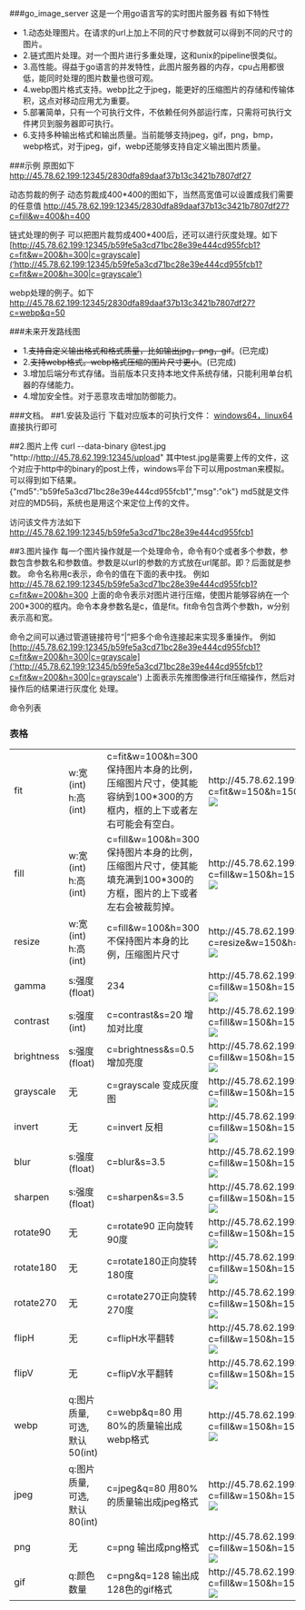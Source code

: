 ###go_image_server
这是一个用go语言写的实时图片服务器
有如下特性
* 1.动态处理图片。在请求的url上加上不同的尺寸参数就可以得到不同的尺寸的图片。
* 2.链式图片处理。对一个图片进行多重处理，这和unix的pipeline很类似。
* 3.高性能。得益于go语言的并发特性，此图片服务器的内存，cpu占用都很低，能同时处理的图片数量也很可观。
* 4.webp图片格式支持。webp比之于jpeg，能更好的压缩图片的存储和传输体积，这点对移动应用尤为重要。
* 5.部署简单，只有一个可执行文件，不依赖任何外部运行库，只需将可执行文件拷贝到服务器即可执行。
* 6.支持多种输出格式和输出质量。当前能够支持jpeg，gif，png，bmp，webp格式，对于jpeg，gif，webp还能够支持自定义输出图片质量。



###示例
原图如下
http://45.78.62.199:12345/2830dfa89daaf37b13c3421b7807df27

动态剪裁的例子
动态剪裁成400*400的图如下，当然高宽值可以设置成我们需要的任意值
http://45.78.62.199:12345/2830dfa89daaf37b13c3421b7807df27?c=fill&w=400&h=400

链式处理的例子
可以把图片裁剪成400*400后，还可以进行灰度处理。如下
[http://45.78.62.199:12345/b59fe5a3cd71bc28e39e444cd955fcb1?c=fit&w=200&h=300|c=grayscale](‘http://45.78.62.199:12345/b59fe5a3cd71bc28e39e444cd955fcb1?c=fit&w=200&h=300|c=grayscale’)


webp处理的例子。如下
http://45.78.62.199:12345/2830dfa89daaf37b13c3421b7807df27?c=webp&q=50



###未来开发路线图


* 1.~~支持自定义输出格式和格式质量，比如输出jpg，png，gif~~。(已完成)
* 2.~~支持webp格式。webp格式压缩的图片尺寸更小~~。(已完成)
* 3.增加后端分布式存储。当前版本只支持本地文件系统存储，只能利用单台机器的存储能力。
* 4.增加安全性。对于恶意攻击增加防御能力。



###文档。
##1.安装及运行
下载对应版本的可执行文件：
[windows64，linux64]('http://pan.baidu.com/s/1hr7VYle')
直接执行即可


##2.图片上传
curl  --data-binary @test.jpg "http://http://45.78.62.199:12345/upload"
其中test.jpg是需要上传的文件，这个对应于http中的binary的post上传，windows平台下可以用postman来模拟。
可以得到如下结果。
{"md5":"b59fe5a3cd71bc28e39e444cd955fcb1","msg":"ok"}
md5就是文件对应的MD5码，系统也是用这个来定位上传的文件。

访问该文件方法如下
http://45.78.62.199:12345/b59fe5a3cd71bc28e39e444cd955fcb1

##3.图片操作
每一个图片操作就是一个处理命令，命令有0个或者多个参数，参数包含参数名和参数值。参数是以url的参数的方式放在url尾部。即？后面就是参数。
命令名称用c表示，命令的值在下面的表中找。
例如
http://45.78.62.199:12345/b59fe5a3cd71bc28e39e444cd955fcb1?c=fit&w=200&h=300
上面的命令表示对图片进行压缩，使图片能够容纳在一个200*300的框内。命令本身参数名是c，值是fit。fit命令包含两个参数h，w分别表示高和宽。


命令之间可以通过管道链接符号“|”把多个命令连接起来实现多重操作。
例如
[http://45.78.62.199:12345/b59fe5a3cd71bc28e39e444cd955fcb1?c=fit&w=200&h=300|c=grayscale]('http://45.78.62.199:12345/b59fe5a3cd71bc28e39e444cd955fcb1?c=fit&w=200&h=300|c=grayscale')
上面表示先推图像进行fit压缩操作，然后对操作后的结果进行灰度化 处理。





命令列表

### 表格
<table>
    <tr>
        <td>fit</td>
        <td>w:宽(int)<br/>h:高(int)</td>
        <td>c=fit&w=100&h=300  <br/>保持图片本身的比例，压缩图片尺寸，使其能容纳到100*300的方框内，框的上下或者左右可能会有空白。</td>
        <td>http://45.78.62.199:12345/2830dfa89daaf37b13c3421b7807df27?c=fit&w=150&h=150<br/>
            <img src="http://45.78.62.199:12345/2830dfa89daaf37b13c3421b7807df27?c=fit&w=150&h=150" /></td>
        <td></td>
    </tr>
    <tr>
        <td>fill</td>
        <td>w:宽(int)<br/>h:高(int)</td>
        <td>c=fill&w=100&h=300  <br/>保持图片本身的比例，压缩图片尺寸，使其能填充满到100*300的方框，图片的上下或者左右会被裁剪掉。</td>
        <td>http://45.78.62.199:12345/2830dfa89daaf37b13c3421b7807df27?c=fill&w=150&h=150<br/>
                        <img src="http://45.78.62.199:12345/2830dfa89daaf37b13c3421b7807df27?c=fill&w=150&h=150" /></td>
        <td></td>
    </tr>
    <tr>
        <td>resize</td>
        <td>w:宽(int)<br/>h:高(int) </td>
        <td> c=fill&w=100&h=300 <br/>不保持图片本身的比例，压缩图片尺寸</td>
        <td>http://45.78.62.199:12345/2830dfa89daaf37b13c3421b7807df27?c=resize&w=150&h=150<br/>
                        <img src="http://45.78.62.199:12345/2830dfa89daaf37b13c3421b7807df27?c=resize&w=150&h=150" /></td>
        <td></td>
    </tr>
    <tr>
        <td>gamma</td>
        <td>s:强度(float)</td>
        <td>234</td>
        <td>http://45.78.62.199:12345/2830dfa89daaf37b13c3421b7807df27?c=fill&w=150&h=150|c=gamma&q=10<br/>
                        <img src="http://45.78.62.199:12345/2830dfa89daaf37b13c3421b7807df27?c=fill&w=150&h=150|c=gamma&q=10" /></td>
        <td></td>
    </tr>
    <tr>
        <td>contrast</td>
        <td>s:强度(int) </td>
        <td>c=contrast&s=20   增加对比度</td>
        <td>http://45.78.62.199:12345/2830dfa89daaf37b13c3421b7807df27?c=fill&w=150&h=150|c=contrast&s=120<br/>
                        <img src="http://45.78.62.199:12345/2830dfa89daaf37b13c3421b7807df27?c=fill&w=150&h=150|c=contrast&s=120" /></td>
        <td></td>
    </tr>
    <tr>
        <td>brightness</td>
        <td>s:强度(float)</td>
        <td> c=brightness&s=0.5   增加亮度 </td>
        <td>http://45.78.62.199:12345/2830dfa89daaf37b13c3421b7807df27?c=fill&w=150&h=150|c=brightness&s=38<br/>
                        <img src="http://45.78.62.199:12345/2830dfa89daaf37b13c3421b7807df27?c=fill&w=150&h=150|c=brightness&s=38" /></td>
        <td></td>
    </tr>
    <tr>
        <td>grayscale</td>
        <td>无</td>
        <td>c=grayscale 变成灰度图  </td>
        <td>http://45.78.62.199:12345/2830dfa89daaf37b13c3421b7807df27?c=fill&w=150&h=150|c=grayscale<br/>
                        <img src="http://45.78.62.199:12345/2830dfa89daaf37b13c3421b7807df27?c=fill&w=150&h=150|c=grayscale" /></td>
        <td></td>
    </tr>
    <tr>
        <td>invert</td>
        <td>无</td>
        <td>c=invert 反相 </td>
        <td>http://45.78.62.199:12345/2830dfa89daaf37b13c3421b7807df27?c=fill&w=150&h=150|c=invert<br/>
                        <img src="http://45.78.62.199:12345/2830dfa89daaf37b13c3421b7807df27?c=fill&w=150&h=150|c=invert" /></td>
        <td></td>
    </tr>
    <tr>
        <td>blur</td>
        <td>s:强度(float)</td>
        <td>c=blur&s=3.5</td>
        <td>http://45.78.62.199:12345/2830dfa89daaf37b13c3421b7807df27?c=fill&w=150&h=150|c=blur&s=3.5<br/>
                        <img src="http://45.78.62.199:12345/2830dfa89daaf37b13c3421b7807df27?c=fill&w=150&h=150|c=blur&s=3.5" /></td>
        <td></td>
    </tr>
    <tr>
        <td>sharpen</td>
        <td>s:强度(float)</td>
        <td>c=sharpen&s=3.5 </td>
        <td>http://45.78.62.199:12345/2830dfa89daaf37b13c3421b7807df27?c=fill&w=150&h=150|c=sharpen&s=65<br/>
                        <img src="http://45.78.62.199:12345/2830dfa89daaf37b13c3421b7807df27?c=fill&w=150&h=150|c=sharpen&s=65" /></td>
        <td></td>
    </tr>
    <tr>
        <td>rotate90</td>
        <td>无</td>
        <td>c=rotate90 正向旋转90度 </td>
        <td>http://45.78.62.199:12345/2830dfa89daaf37b13c3421b7807df27?c=fill&w=150&h=150|c=rotate90<br/>
                        <img src="http://45.78.62.199:12345/2830dfa89daaf37b13c3421b7807df27?c=fill&w=150&h=150|c=rotate90" /></td>
        <td></td>
    </tr>
    <tr>
        <td>rotate180</td>
        <td>无</td>
        <td>c=rotate180正向旋转180度</td>
        <td>http://45.78.62.199:12345/2830dfa89daaf37b13c3421b7807df27?c=fill&w=150&h=150|c=rotate180<br/>
                        <img src="http://45.78.62.199:12345/2830dfa89daaf37b13c3421b7807df27?c=fill&w=150&h=150|c=rotate180" /></td>
        <td></td>
    </tr>
    <tr>
        <td>rotate270</td>
        <td>无</td>
        <td>c=rotate270正向旋转270度</td>
        <td>http://45.78.62.199:12345/2830dfa89daaf37b13c3421b7807df27?c=fill&w=150&h=150|c=rotate270<br/>
                        <img src="http://45.78.62.199:12345/2830dfa89daaf37b13c3421b7807df27?c=fill&w=150&h=150|c=rotate270" /></td>
        <td></td>
    </tr>
    <tr>
        <td>flipH</td>
        <td>无</td>
        <td>c=flipH水平翻转</td>
        <td>http://45.78.62.199:12345/2830dfa89daaf37b13c3421b7807df27?c=fill&w=150&h=150|c=flipH<br/>
                        <img src="http://45.78.62.199:12345/2830dfa89daaf37b13c3421b7807df27?c=fill&w=150&h=150|c=flipH" /></td>
        <td></td>
    </tr>
    <tr>
        <td>flipV</td>
        <td>无</td>
        <td>c=flipV水平翻转</td>
        <td>http://45.78.62.199:12345/2830dfa89daaf37b13c3421b7807df27?c=fill&w=150&h=150|c=flipV<br/>
                        <img src="http://45.78.62.199:12345/2830dfa89daaf37b13c3421b7807df27?c=fill&w=150&h=150|c=flipV" /></td>
        <td></td>
    </tr>
    <tr>
        <td>webp</td>
        <td>q:图片质量,可选,默认50(int) </td>
        <td> c=webp&q=80  用80%的质量输出成webp格式</td>
        <td>http://45.78.62.199:12345/2830dfa89daaf37b13c3421b7807df27?c=fill&w=150&h=150|c=webp&q=80<br/>
                        <img src="http://45.78.62.199:12345/2830dfa89daaf37b13c3421b7807df27?c=fill&w=150&h=150|c=webp&q=80" /></td>
        <td></td>
    </tr>
    <tr>
        <td>jpeg</td>
        <td>q:图片质量,可选,默认80(int) </td>
        <td>c=jpeg&q=80  用80%的质量输出成jpeg格式</td>
        <td>http://45.78.62.199:12345/2830dfa89daaf37b13c3421b7807df27?c=fill&w=150&h=150|c=jpeg&q=80<br/>
                        <img src="http://45.78.62.199:12345/2830dfa89daaf37b13c3421b7807df27?c=fill&w=150&h=150|c=jpeg&q=80" /></td>
        <td></td>
    </tr>
    <tr>
        <td>png</td>
        <td>无</td>
        <td>c=png  输出成png格式</td>
        <td>http://45.78.62.199:12345/2830dfa89daaf37b13c3421b7807df27?c=fill&w=150&h=150|c=png<br/>
                        <img src="http://45.78.62.199:12345/2830dfa89daaf37b13c3421b7807df27?c=fill&w=150&h=150|c=png" /></td>
        <td></td>
    </tr>
    <tr>
        <td>gif</td>
        <td>q:颜色数量</td>
        <td>c=png&q=128  输出成128色的gif格式</td>
        <td>http://45.78.62.199:12345/2830dfa89daaf37b13c3421b7807df27?c=fill&w=150&h=150|c=gif&q=64<br/>
                        <img src="http://45.78.62.199:12345/2830dfa89daaf37b13c3421b7807df27?c=fill&w=150&h=150|c=gif&q=64" /></td>
        <td></td>
    </tr>
</table>
